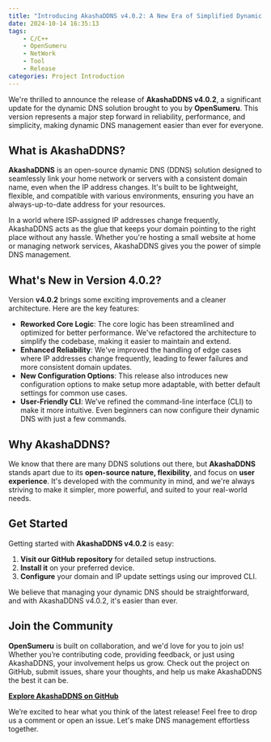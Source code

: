 ```yaml
---
title: "Introducing AkashaDDNS v4.0.2: A New Era of Simplified Dynamic DNS"
date: 2024-10-14 16:35:13
tags:
    - C/C++
    - OpenSumeru
    - NetWork
    - Tool
    - Release
categories: Project Introduction
---
```


We're thrilled to announce the release of **AkashaDDNS v4.0.2**, a significant update for the dynamic DNS solution brought to you by **OpenSumeru**. This version represents a major step forward in reliability, performance, and simplicity, making dynamic DNS management easier than ever for everyone.

<!--more-->

## What is AkashaDDNS?

**AkashaDDNS** is an open-source dynamic DNS (DDNS) solution designed to seamlessly link your home network or servers with a consistent domain name, even when the IP address changes. It's built to be lightweight, flexible, and compatible with various environments, ensuring you have an always-up-to-date address for your resources.

In a world where ISP-assigned IP addresses change frequently, AkashaDDNS acts as the glue that keeps your domain pointing to the right place without any hassle. Whether you're hosting a small website at home or managing network services, AkashaDDNS gives you the power of simple DNS management.

## What's New in Version 4.0.2?

Version **v4.0.2** brings some exciting improvements and a cleaner architecture. Here are the key features:

- **Reworked Core Logic**: The core logic has been streamlined and optimized for better performance. We've refactored the architecture to simplify the codebase, making it easier to maintain and extend.
- **Enhanced Reliability**: We've improved the handling of edge cases where IP addresses change frequently, leading to fewer failures and more consistent domain updates.
- **New Configuration Options**: This release also introduces new configuration options to make setup more adaptable, with better default settings for common use cases.
- **User-Friendly CLI**: We’ve refined the command-line interface (CLI) to make it more intuitive. Even beginners can now configure their dynamic DNS with just a few commands.

## Why AkashaDDNS?

We know that there are many DDNS solutions out there, but **AkashaDDNS** stands apart due to its **open-source nature, flexibility**, and focus on **user experience**. It's developed with the community in mind, and we're always striving to make it simpler, more powerful, and suited to your real-world needs.

## Get Started

Getting started with **AkashaDDNS v4.0.2** is easy:

1. **Visit our GitHub repository** for detailed setup instructions.
2. **Install it** on your preferred device.
3. **Configure** your domain and IP update settings using our improved CLI.

We believe that managing your dynamic DNS should be straightforward, and with AkashaDDNS v4.0.2, it's easier than ever.

## Join the Community

**OpenSumeru** is built on collaboration, and we'd love for you to join us! Whether you’re contributing code, providing feedback, or just using AkashaDDNS, your involvement helps us grow. Check out the project on GitHub, submit issues, share your thoughts, and help us make AkashaDDNS the best it can be.

**[Explore AkashaDDNS on GitHub](https://github.com/opensumeru/akashaddns)**

We’re excited to hear what you think of the latest release! Feel free to drop us a comment or open an issue. Let's make DNS management effortless together.
